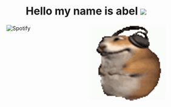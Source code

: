 <h1 align="center">Hello my name is abel <img height="40" src="https://emoji.gg/assets/emoji/7333-parrotdance.gif"></h1>

<div style="display: flex; justify-content: center; align-items: center; margin-top: 20px;">
    <img src="https://spotify-github-profile.kittinanx.com/api/view?uid=6mgxc75tu3489b6j6og79lrsm&cover_image=true&theme=default&show_offline=false&background_color=121212&interchange=false" alt="Spotify" width="200" height="200" style="margin-right: 20px;">
    <img src="assets/hamsterBailando.gif" alt="Hamster Bailando" width="200" height="200">
</div>
